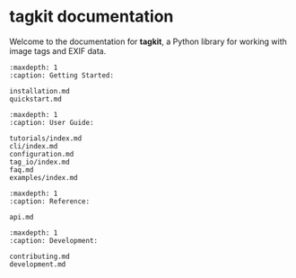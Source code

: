 # tagkit documentation

Welcome to the documentation for **tagkit**, a Python library for working with image tags and EXIF data.

```{toctree}
:maxdepth: 1
:caption: Getting Started:

installation.md
quickstart.md

```

```{toctree}
:maxdepth: 1
:caption: User Guide:

tutorials/index.md
cli/index.md
configuration.md
tag_io/index.md
faq.md
examples/index.md

```

```{toctree}
:maxdepth: 1
:caption: Reference:

api.md
```

```{toctree}
:maxdepth: 1
:caption: Development:

contributing.md
development.md
```
